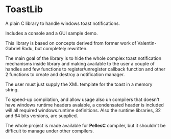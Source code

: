 # ToastLib
A plain C library to handle windows toast notifications.

Includes a console and a GUI sample demo.

This library is based on concepts derived from former work of Valentin-Gabriel Radu, but completely rewritten.

The main goal of the library is to hide the whole complex toast notification mechanisms inside library and making available to the user a couple of handles and few functions to register/unregister callback function and other 2 functions to create and destroy a notification manager.

The user must just supply the XML template for the toast in a memory string.

To speed-up compilation, and allow usage also un compilers that doesn't have windows runtime headers avalable, a condensated header is included will all required windows.runtime definitions. Also the runtime libraries, 32 and 64 bits versions, are supplied.

The whole project is made available for **PellesC** compiler, but it shouldn't be difficult to manage under other compilers.
